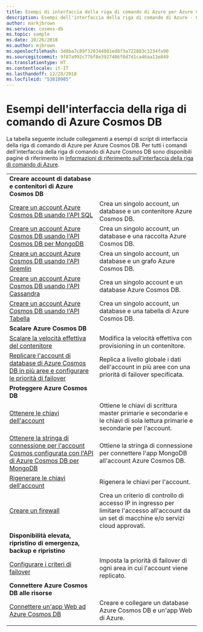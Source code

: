 ```yaml
---
title: Esempi di interfaccia della riga di comando di Azure per Azure Cosmos DB
description: Esempi dell'interfaccia della riga di comando di Azure - Creare e gestire account, database, contenitori, aree e firewall di Azure Cosmos DB.
author: markjbrown
ms.service: cosmos-db
ms.topic: sample
ms.date: 10/26/2018
ms.author: mjbrown
ms.openlocfilehash: 3d8ba7c89f320344081ed8f3a722883c3234fa90
ms.sourcegitcommit: 9f87a992c77bf8e3927486f8d7d1ca46aa13e849
ms.translationtype: HT
ms.contentlocale: it-IT
ms.lasthandoff: 12/28/2018
ms.locfileid: "53810985"
---
```

# <a name="azure-cli-samples-for-azure-cosmos-db"></a>Esempi dell'interfaccia della riga di comando di Azure Cosmos DB

La tabella seguente include collegamenti a esempi di script di interfaccia della riga di comando di Azure per Azure Cosmos DB. Per tutti i comandi dell'interfaccia della riga di comando di Azure Cosmos DB sono disponibili pagine di riferimento in [Informazioni di riferimento sull'interfaccia della riga di comando di Azure](/cli/azure/cosmosdb).

| |  |
|---|---|
|**Creare account di database e contenitori di Azure Cosmos DB**||
| [Creare un account Azure Cosmos DB usando l'API SQL](scripts/create-database-account-collections-cli.md?toc=%2fcli%2fazure%2ftoc.json)| Crea un singolo account, un database e un contenitore Azure Cosmos DB. |
| [Creare un account Azure Cosmos DB usando l'API Cosmos DB per MongoDB](scripts/create-mongodb-database-account-cli.md?toc=%2fcli%2fazure%2ftoc.json) | Crea un singolo account, un database e una raccolta Azure Cosmos DB. |
| [Creare un account Azure Cosmos DB usando l'API Gremlin](scripts/create-gremlin-database-account-cli.md?toc=%2fcli%2fazure%2ftoc.json) | Crea un singolo account, un database e un grafo Azure Cosmos DB. |
| [Creare un account Azure Cosmos DB usando l'API Cassandra](scripts/create-cassandra-database-account-cli.md?toc=%2fcli%2fazure%2ftoc.json) | Crea un singolo account e un database Azure Cosmos DB. |
| [Creare un account Azure Cosmos DB usando l'API Tabella](scripts/create-table-database-account-cli.md?toc=%2fcli%2fazure%2ftoc.json) | Crea un singolo account, un database e una tabella di Azure Cosmos DB. |
|**Scalare Azure Cosmos DB**||
| [Scalare la velocità effettiva del contenitore](scripts/scale-collection-throughput-cli.md?toc=%2fcli%2fazure%2ftoc.json) | Modifica la velocità effettiva con provisioning in un contenitore.|
| [Replicare l'account di database di Azure Cosmos DB in più aree e configurare le priorità di failover](scripts/scale-multiregion-cli.md?toc=%2fcli%2fazure%2ftoc.json)|Replica a livello globale i dati dell'account in più aree con una priorità di failover specificata.|
|**Proteggere Azure Cosmos DB**||
| [Ottenere le chiavi dell'account](scripts/secure-get-account-key-cli.md?toc=%2fcli%2fazure%2ftoc.json) | Ottiene le chiavi di scrittura master primarie e secondarie e le chiavi di sola lettura primarie e secondarie per l'account.|
| [Ottenere la stringa di connessione per l'account Cosmos configurata con l'API di Azure Cosmos DB per MongoDB](scripts/secure-mongo-connection-string-cli.md?toc=%2fcli%2fazure%2ftoc.json) | Ottiene la stringa di connessione per connettere l'app MongoDB all'account Azure Cosmos DB.|
| [Rigenerare le chiavi dell'account](scripts/secure-regenerate-key-cli.md?toc=%2fcli%2fazure%2ftoc.json)|Rigenera le chiavi per l'account.|
| [Creare un firewall](scripts/create-firewall-cli.md?toc=%2fcli%2fazure%2ftoc.json)| Crea un criterio di controllo di accesso IP in ingresso per limitare l'accesso all'account da un set di macchine e/o servizi cloud approvati.|
|**Disponibilità elevata, ripristino di emergenza, backup e ripristino**||
| [Configurare i criteri di failover](scripts/ha-failover-policy-cli.md?toc=%2fcli%2fazure%2ftoc.json)|Imposta la priorità di failover di ogni area in cui l'account viene replicato.|
|**Connettere Azure Cosmos DB alle risorse**||
| [Connettere un'app Web ad Azure Cosmos DB](../app-service/scripts/cli-connect-to-documentdb.md?toc=%2fcli%2fazure%2ftoc.json)|Creare e collegare un database Azure Cosmos DB e un'app Web di Azure.|
|||
